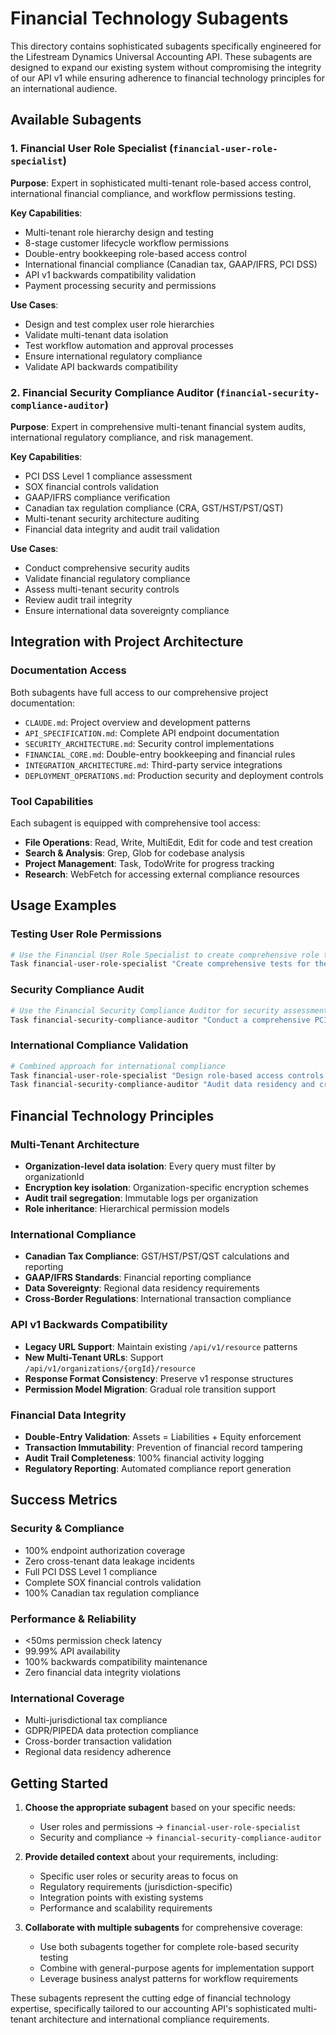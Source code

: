 # Financial Technology Subagents

This directory contains sophisticated subagents specifically engineered for the Lifestream Dynamics Universal Accounting API. These subagents are designed to expand our existing system without compromising the integrity of our API v1 while ensuring adherence to financial technology principles for an international audience.

## Available Subagents

### 1. Financial User Role Specialist (`financial-user-role-specialist`)
**Purpose**: Expert in sophisticated multi-tenant role-based access control, international financial compliance, and workflow permissions testing.

**Key Capabilities**:
- Multi-tenant role hierarchy design and testing
- 8-stage customer lifecycle workflow permissions
- Double-entry bookkeeping role-based access control
- International financial compliance (Canadian tax, GAAP/IFRS, PCI DSS)
- API v1 backwards compatibility validation
- Payment processing security and permissions

**Use Cases**:
- Design and test complex user role hierarchies
- Validate multi-tenant data isolation
- Test workflow automation and approval processes
- Ensure international regulatory compliance
- Validate API backwards compatibility

### 2. Financial Security Compliance Auditor (`financial-security-compliance-auditor`)
**Purpose**: Expert in comprehensive multi-tenant financial system audits, international regulatory compliance, and risk management.

**Key Capabilities**:
- PCI DSS Level 1 compliance assessment
- SOX financial controls validation
- GAAP/IFRS compliance verification
- Canadian tax regulation compliance (CRA, GST/HST/PST/QST)
- Multi-tenant security architecture auditing
- Financial data integrity and audit trail validation

**Use Cases**:
- Conduct comprehensive security audits
- Validate financial regulatory compliance
- Assess multi-tenant security controls
- Review audit trail integrity
- Ensure international data sovereignty compliance

## Integration with Project Architecture

### Documentation Access
Both subagents have full access to our comprehensive project documentation:
- `CLAUDE.md`: Project overview and development patterns
- `API_SPECIFICATION.md`: Complete API endpoint documentation
- `SECURITY_ARCHITECTURE.md`: Security control implementations
- `FINANCIAL_CORE.md`: Double-entry bookkeeping and financial rules
- `INTEGRATION_ARCHITECTURE.md`: Third-party service integrations
- `DEPLOYMENT_OPERATIONS.md`: Production security and deployment controls

### Tool Capabilities
Each subagent is equipped with comprehensive tool access:
- **File Operations**: Read, Write, MultiEdit, Edit for code and test creation
- **Search & Analysis**: Grep, Glob for codebase analysis
- **Project Management**: Task, TodoWrite for progress tracking
- **Research**: WebFetch for accessing external compliance resources

## Usage Examples

### Testing User Role Permissions
```bash
# Use the Financial User Role Specialist to create comprehensive role tests
Task financial-user-role-specialist "Create comprehensive tests for the ACCOUNTANT role accessing financial statements endpoints, ensuring proper multi-tenant isolation and Canadian tax compliance"
```

### Security Compliance Audit
```bash
# Use the Financial Security Compliance Auditor for security assessment
Task financial-security-compliance-auditor "Conduct a comprehensive PCI DSS compliance audit of our payment processing endpoints and provide remediation recommendations"
```

### International Compliance Validation
```bash
# Combined approach for international compliance
Task financial-user-role-specialist "Design role-based access controls for international users complying with Canadian PIPEDA and EU GDPR requirements"
Task financial-security-compliance-auditor "Audit data residency and cross-border financial transaction compliance for our multi-tenant architecture"
```

## Financial Technology Principles

### Multi-Tenant Architecture
- **Organization-level data isolation**: Every query must filter by organizationId
- **Encryption key isolation**: Organization-specific encryption schemes
- **Audit trail segregation**: Immutable logs per organization
- **Role inheritance**: Hierarchical permission models

### International Compliance
- **Canadian Tax Compliance**: GST/HST/PST/QST calculations and reporting
- **GAAP/IFRS Standards**: Financial reporting compliance
- **Data Sovereignty**: Regional data residency requirements
- **Cross-Border Regulations**: International transaction compliance

### API v1 Backwards Compatibility
- **Legacy URL Support**: Maintain existing `/api/v1/resource` patterns
- **New Multi-Tenant URLs**: Support `/api/v1/organizations/{orgId}/resource`
- **Response Format Consistency**: Preserve v1 response structures
- **Permission Model Migration**: Gradual role transition support

### Financial Data Integrity
- **Double-Entry Validation**: Assets = Liabilities + Equity enforcement
- **Transaction Immutability**: Prevention of financial record tampering
- **Audit Trail Completeness**: 100% financial activity logging
- **Regulatory Reporting**: Automated compliance report generation

## Success Metrics

### Security & Compliance
- 100% endpoint authorization coverage
- Zero cross-tenant data leakage incidents
- Full PCI DSS Level 1 compliance
- Complete SOX financial controls validation
- 100% Canadian tax regulation compliance

### Performance & Reliability
- <50ms permission check latency
- 99.99% API availability
- 100% backwards compatibility maintenance
- Zero financial data integrity violations

### International Coverage
- Multi-jurisdictional tax compliance
- GDPR/PIPEDA data protection compliance
- Cross-border transaction validation
- Regional data residency adherence

## Getting Started

1. **Choose the appropriate subagent** based on your specific needs:
   - User roles and permissions → `financial-user-role-specialist`
   - Security and compliance → `financial-security-compliance-auditor`

2. **Provide detailed context** about your requirements, including:
   - Specific user roles or security areas to focus on
   - Regulatory requirements (jurisdiction-specific)
   - Integration points with existing systems
   - Performance and scalability requirements

3. **Collaborate with multiple subagents** for comprehensive coverage:
   - Use both subagents together for complete role-based security testing
   - Combine with general-purpose agents for implementation support
   - Leverage business analyst patterns for workflow requirements

These subagents represent the cutting edge of financial technology expertise, specifically tailored to our accounting API's sophisticated multi-tenant architecture and international compliance requirements.